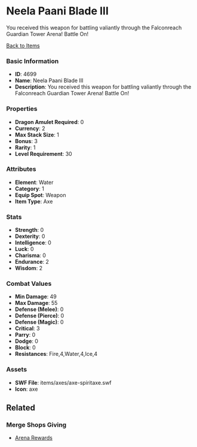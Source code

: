 # Neela Paani Blade III

You received this weapon for battling valiantly through the Falconreach Guardian Tower Arena! Battle On!

[Back to Items](../items.md)

### Basic Information

- **ID**: 4699
- **Name**: Neela Paani Blade III
- **Description**: You received this weapon for battling valiantly through the Falconreach Guardian Tower Arena! Battle On!

### Properties

- **Dragon Amulet Required**: 0
- **Currency**: 2
- **Max Stack Size**: 1
- **Bonus**: 3
- **Rarity**: 1
- **Level Requirement**: 30

### Attributes

- **Element**: Water
- **Category**: 1
- **Equip Spot**: Weapon
- **Item Type**: Axe

### Stats

- **Strength**: 0
- **Dexterity**: 0
- **Intelligence**: 0
- **Luck**: 0
- **Charisma**: 0
- **Endurance**: 2
- **Wisdom**: 2

### Combat Values

- **Min Damage**: 49
- **Max Damage**: 55
- **Defense (Melee)**: 0
- **Defense (Pierce)**: 0
- **Defense (Magic)**: 0
- **Critical**: 3
- **Parry**: 0
- **Dodge**: 0
- **Block**: 0
- **Resistances**: Fire,4,Water,4,Ice,4

### Assets

- **SWF File**: items/axes/axe-spiritaxe.swf
- **Icon**: axe

## Related

### Merge Shops Giving

- [Arena Rewards](../merge-shops/80-arena-rewards.md)

